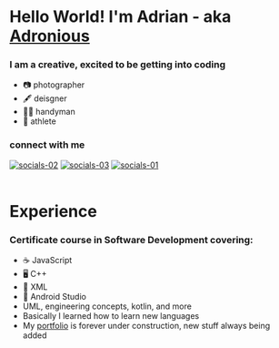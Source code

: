 # Hello World! I'm Adrian - aka [Adronious][portfolio]

### I am a creative, excited to be getting into coding
- 📷 photographer
- 🖋️ deisgner
- 👷‍♂️ handyman
- 🧗 athlete

### connect with me
[![socials-02](https://user-images.githubusercontent.com/89273210/150442092-5d8abf6d-ce34-462f-8862-ec5eaade0792.png)][linkedin]
[![socials-03](https://user-images.githubusercontent.com/89273210/150442101-f8d34f71-f6de-47b0-be2e-233f7ca7f487.png)][instagram]
[![socials-01](https://user-images.githubusercontent.com/89273210/150442104-1e2762d2-030d-48c0-8260-5bc420d476db.png)][website]
<br>
<br>
# Experience
### Certificate course in Software Development covering:
  - ☕ JavaScript
  - 🖥️ C++
  - 🧃 XML
  - 📱 Android Studio
  - UML, engineering concepts, kotlin, and more
  - Basically I learned how to learn new languages
  - My [portfolio][portfolio] is forever under construction, new stuff always being added




[portfolio]:https://adronious.github.io/Adronious/
[linkedin]:https://www.linkedin.com/in/adrian-encalada/
[website]:https://www.encaVision.com/
[instagram]:https://www.instagram.com/enca_vision/
